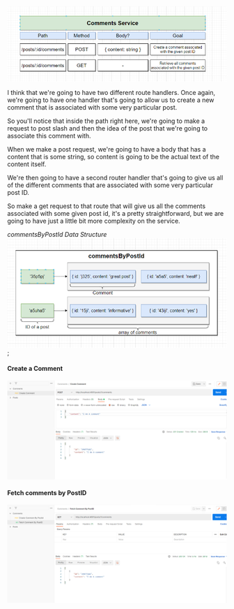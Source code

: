![comments Service](/doc_assets/screenshots/project-setup/comment_service.png)

I think that we're going to have two different route handlers.
Once again, we're going to have one handler that's going to allow us to create a new comment that is
associated with some very particular post.

So you'll notice that inside the path right here, we're going to make a request to post slash and then
the idea of the post that we're going to associate this comment with.

When we make a post request, we're going to have a body that has a content that is some string, so
content is going to be the actual text of the content itself.

We're then going to have a second router handler that's going to give us all of the different comments
that are associated with some very particular post ID.

So make a get request to that route that will give us all the comments associated with some given post id, it's a pretty straightforward, but we are going to have just a little bit more complexity on
the service.


*commentsByPostId Data Structure*
<br />
![Comments By Post Id](/doc_assets/screenshots/project-setup/commentsByPostId.png);

#### Create a Comment
![Create comment](/doc_assets/screenshots/project-setup/POST_comment.png)

#### Fetch comments by PostID
![Fetch comments by PostID](/doc_assets/screenshots/project-setup/GET_comment.png)